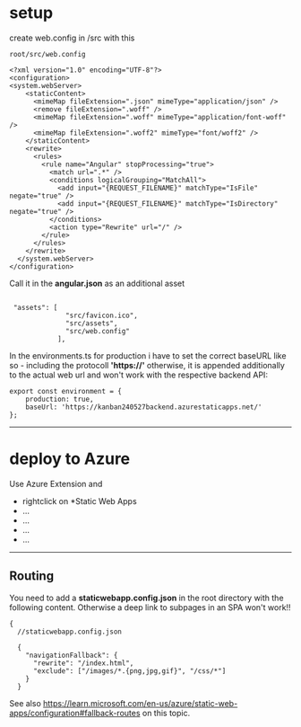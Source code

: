 # setup
create web.config in /src with this
```
root/src/web.config

<?xml version="1.0" encoding="UTF-8"?>
<configuration>
<system.webServer>
    <staticContent>
      <mimeMap fileExtension=".json" mimeType="application/json" />
      <remove fileExtension=".woff" />
      <mimeMap fileExtension=".woff" mimeType="application/font-woff" />
      <mimeMap fileExtension=".woff2" mimeType="font/woff2" />
    </staticContent>
    <rewrite>
      <rules>
        <rule name="Angular" stopProcessing="true">
          <match url=".*" />
          <conditions logicalGrouping="MatchAll">
            <add input="{REQUEST_FILENAME}" matchType="IsFile" negate="true" />
            <add input="{REQUEST_FILENAME}" matchType="IsDirectory" negate="true" />
          </conditions>
          <action type="Rewrite" url="/" />
        </rule>
      </rules>
    </rewrite>
  </system.webServer>
</configuration>
```

Call it in the **angular.json** as an additional asset

```

 "assets": [
              "src/favicon.ico",
              "src/assets",
              "src/web.config"
            ],

```
In the environments.ts for production i have to set the correct baseURL like so - including the protocoll **'https://'** otherwise, it is appended additionally to the actual web url and won't work with the respective backend API:
```
export const environment = {
    production: true,
    baseUrl: 'https://kanban240527backend.azurestaticapps.net/'
};
```
____
# deploy to Azure
Use Azure Extension and
- rightclick on *Static Web Apps
- ...
- ...
- ...
- ...

____
## Routing 
You need to add a **staticwebapp.config.json** in the root directory with the following content. Otherwise a deep link to subpages in an SPA won't work!!
```
{
  //staticwebapp.config.json

  {
    "navigationFallback": {
      "rewrite": "/index.html",
      "exclude": ["/images/*.{png,jpg,gif}", "/css/*"]
    }
  }
```
See also https://learn.microsoft.com/en-us/azure/static-web-apps/configuration#fallback-routes on this topic.